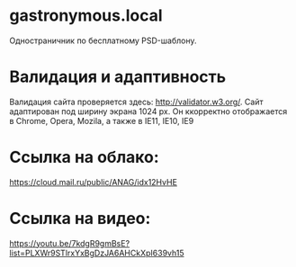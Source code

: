 # gastronymous.local
  Одностраничник по бесплатному PSD-шаблону.
# Валидация и адаптивность
  Валидация сайта проверяется здесь: http://validator.w3.org/. Сайт адаптирован под ширину экрана 1024 px. Он ккорректно отображается в Chrome, Opera, Mozila, а также в IE11, IE10, IE9
# Ссылка на облако:
  https://cloud.mail.ru/public/ANAG/idx12HvHE
# Ссылка на видео: 
  https://youtu.be/7kdgR9gmBsE?list=PLXWr9STlrxYxBgDzJA6AHCkXpI639vh15

